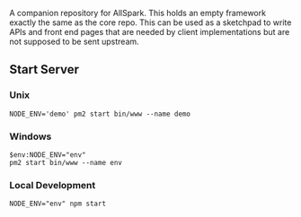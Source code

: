 A companion repository for AllSpark. This holds an empty framework exactly the same as the core repo. This can be used as a sketchpad to write APIs and front end pages that are needed by client implementations but are not supposed to be sent upstream.

## Start Server

### Unix
```
NODE_ENV='demo' pm2 start bin/www --name demo
```

### Windows
```
$env:NODE_ENV="env"
pm2 start bin/www --name env
```

### Local Development
```
NODE_ENV="env" npm start
